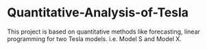 # Quantitative-Analysis-of-Tesla
This project is based on quantitative methods like forecasting, linear programming for two Tesla models. i.e. Model S and Model X.
